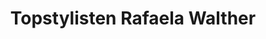 ---
title: "Topstylisten Rafaela Walther"
url: /freiberg/topstylisten-rafaela-walther/
shop: Friseur
---